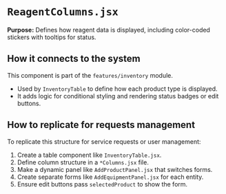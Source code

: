 # `ReagentColumns.jsx`

**Purpose:** Defines how reagent data is displayed, including color-coded stickers with tooltips for status.

## How it connects to the system
This component is part of the `features/inventory` module.

- Used by `InventoryTable` to define how each product type is displayed.
- It adds logic for conditional styling and rendering status badges or edit buttons.

## How to replicate for requests management
To replicate this structure for service requests or user management:
1. Create a table component like `InventoryTable.jsx`.
2. Define column structure in a `*Columns.jsx` file.
3. Make a dynamic panel like `AddProductPanel.jsx` that switches forms.
4. Create separate forms like `AddEquipmentPanel.jsx` for each entity.
5. Ensure edit buttons pass `selectedProduct` to show the form.


